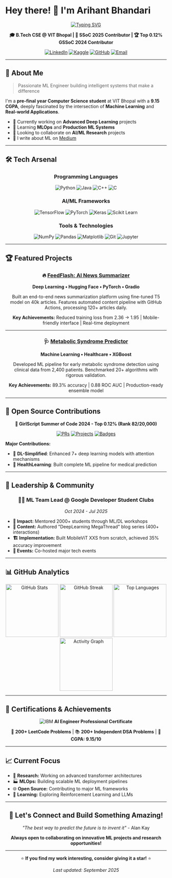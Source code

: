 # Hey there! 👋 I'm Arihant Bhandari

<div align="center">

[![Typing SVG](https://readme-typing-svg.demolab.com?font=Fira+Code&pause=1000&width=435&lines=Aspiring+Software+Developer;Deep+Learning+Enthusiast;Open+Source+Contributor)](https://git.io/typing-svg)

**🎓 B.Tech CSE @ VIT Bhopal | 🤖 SSoC 2025 Contributor | 🏆 Top 0.12% GSSoC 2024 Contributor**

[![LinkedIn](https://img.shields.io/badge/LinkedIn-0077B5?style=for-the-badge&logo=linkedin&logoColor=white)](https://www.linkedin.com/in/arihant-bhandari/)
[![Kaggle](https://img.shields.io/badge/Kaggle-20BEFF?style=for-the-badge&logo=kaggle&logoColor=white)](https://www.kaggle.com/arihantbhandari04)
[![GitHub](https://img.shields.io/badge/GitHub-100000?style=for-the-badge&logo=github&logoColor=white)](https://github.com/Arihant-Bhandari)
[![Email](https://img.shields.io/badge/Gmail-D14836?style=for-the-badge&logo=gmail&logoColor=white)](mailto:arihant.bhandari.2004@gmail.com)

</div>

---

## 🚀 About Me

> Passionate ML Engineer building intelligent systems that make a difference

I'm a **pre-final year Computer Science student** at VIT Bhopal with a **9.15 CGPA**, deeply fascinated by the intersection of **Machine Learning** and **Real-world Applications**.

- 🔭 Currently working on **Advanced Deep Learning** projects
- 🌱 Learning **MLOps** and **Production ML Systems**
- 👯 Looking to collaborate on **AI/ML Research** projects
- 📝 I write about ML on [Medium](https://medium.com/@arihant-bhandari) 

---

## 🛠️ Tech Arsenal

<div align="center">

### Programming Languages
![Python](https://img.shields.io/badge/Python-3776AB?style=for-the-badge&logo=python&logoColor=white)
![Java](https://img.shields.io/badge/Java-ED8B00?style=for-the-badge&logo=java&logoColor=white)
![C++](https://img.shields.io/badge/C%2B%2B-00599C?style=for-the-badge&logo=c%2B%2B&logoColor=white)
![C](https://img.shields.io/badge/C-00599C?style=for-the-badge&logo=c&logoColor=white)

### AI/ML Frameworks
![TensorFlow](https://img.shields.io/badge/TensorFlow-FF6F00?style=for-the-badge&logo=TensorFlow&logoColor=white)
![PyTorch](https://img.shields.io/badge/PyTorch-EE4C2C?style=for-the-badge&logo=PyTorch&logoColor=white)
![Keras](https://img.shields.io/badge/Keras-D00000?style=for-the-badge&logo=Keras&logoColor=white)
![Scikit Learn](https://img.shields.io/badge/scikit_learn-F7931E?style=for-the-badge&logo=scikit-learn&logoColor=white)

### Tools & Technologies
![NumPy](https://img.shields.io/badge/numpy-%23013243.svg?style=for-the-badge&logo=numpy&logoColor=white)
![Pandas](https://img.shields.io/badge/pandas-%23150458.svg?style=for-the-badge&logo=pandas&logoColor=white)
![Matplotlib](https://img.shields.io/badge/Matplotlib-%23ffffff.svg?style=for-the-badge&logo=Matplotlib&logoColor=black)
![Git](https://img.shields.io/badge/git-%23F05033.svg?style=for-the-badge&logo=git&logoColor=white)
![Jupyter](https://img.shields.io/badge/jupyter-%23FA0F00.svg?style=for-the-badge&logo=jupyter&logoColor=white)

</div>

---

## 🏆 Featured Projects

<div align="center">

### 🔥 [FeedFlash: AI News Summarizer](https://huggingface.co/spaces/Arihant-Bhandari/FeedFlash)
**Deep Learning • Hugging Face • PyTorch • Gradio**

Built an end-to-end news summarization platform using fine-tuned T5 model on 40k articles. Features automated content pipeline with GitHub Actions, processing 120+ articles daily.

**Key Achievements:** Reduced training loss from 2.36 → 1.95 | Mobile-friendly interface | Real-time deployment

---

### 🩺 [Metabolic Syndrome Predictor](https://github.com/SrijanShovit/HealthLearning/tree/main/Metabolic%20Syndrome%20Prediction)
**Machine Learning • Healthcare • XGBoost**

Developed ML pipeline for early metabolic syndrome detection using clinical data from 2,400 patients. Benchmarked 20+ algorithms with rigorous validation.

**Key Achievements:** 89.3% accuracy | 0.88 ROC AUC | Production-ready ensemble model

</div>

---

## 🌟 Open Source Contributions

<div align="center">

**🏅 GirlScript Summer of Code 2024 - Top 0.12% (Rank 82/20,000)**

[![PRs](https://img.shields.io/badge/PRs-25-brightgreen?style=for-the-badge)]()
[![Projects](https://img.shields.io/badge/Projects-20+-blue?style=for-the-badge)]()
[![Badges](https://img.shields.io/badge/Badges-7-gold?style=for-the-badge)]()

</div>

**Major Contributions:**
- 🎨 **DL-Simplified**: Enhanced 7+ deep learning models with attention mechanisms
- 🏥 **HealthLearning**: Built complete ML pipeline for medical prediction

---

## 💼 Leadership & Community

<div align="center">

### 👨‍💻 ML Team Lead @ Google Developer Student Clubs
*Oct 2024 - Jul 2025*

</div>

- **🎯 Impact:** Mentored 2000+ students through ML/DL workshops
- **📝 Content:** Authored "DeepLearning MegaThread" blog series (400+ interactions)
- **🏗️ Implementation:** Built MobileViT XXS from scratch, achieved 35% accuracy improvement
- **🎪 Events:** Co-hosted major tech events

---

## 📊 GitHub Analytics

<div align="center">

<img src="https://github-readme-stats.vercel.app/api?username=Arihant-Bhandari&show_icons=true&theme=github_dark&hide_border=true&count_private=true" alt="GitHub Stats" height="165"/>
<img src="https://github-readme-streak-stats.herokuapp.com/?user=Arihant-Bhandari&theme=github-dark-blue&hide_border=true" alt="GitHub Streak" height="165"/>

<img src="https://github-readme-stats.vercel.app/api/top-langs/?username=Arihant-Bhandari&layout=compact&theme=github_dark&hide_border=true" alt="Top Languages" height="165"/>
<img src="https://github-readme-activity-graph.vercel.app/graph?username=Arihant-Bhandari&theme=github-compact&hide_border=true" alt="Activity Graph" height="165"/>

</div>

---

## 🏅 Certifications & Achievements

<div align="center">

![IBM](https://img.shields.io/badge/IBM-052FAD?style=for-the-badge&logo=ibm&logoColor=white) **AI Engineer Professional Certificate**

🎯 **200+ LeetCode Problems** | 📚 **200+ Independent DSA Problems** | 🌟 **CGPA: 9.15/10**

</div>

---

## 📈 Current Focus

- 🔬 **Research:** Working on advanced transformer architectures
- 🏭 **MLOps:** Building scalable ML deployment pipelines  
- 🌐 **Open Source:** Contributing to major ML frameworks
- 📖 **Learning:** Exploring Reinforcement Learning and LLMs

---

<div align="center">

## 💬 Let's Connect and Build Something Amazing!

*"The best way to predict the future is to invent it"* - Alan Kay

**Always open to collaborating on innovative ML projects and research opportunities!**

---

⭐ **If you find my work interesting, consider giving it a star!** ⭐

*Last updated: September 2025*

</div>
